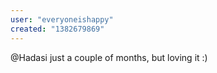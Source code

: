 ```yaml
---
user: "everyoneishappy"
created: "1382679869"
---
```


@Hadasi just a couple of months, but loving it :)
